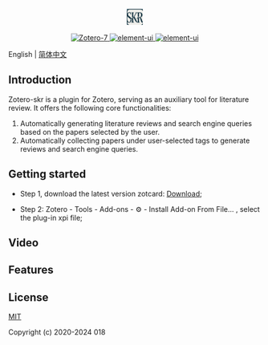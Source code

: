 <p align="center">
  <img src="src/chrome/icons/favicon-32x32.png">
</p>
<p align="center">
  <a href="https://www.zotero.org">
    <img src="https://img.shields.io/badge/Zotero-7-red" alt="Zotero-7">
  </a>
  <a href="https://github.com/WilliamsLiang/zotero-skr/stargazers">
    <img src="https://img.shields.io/github/stars/WilliamsLiang/zotero-skr?label=Stars" alt="element-ui">
  </a>
  <a href="https://github.com/WilliamsLiang/zotero-skr/releases">
    <img src="https://img.shields.io/github/downloads/WilliamsLiang/zotero-skr/total?label=Downloads" alt="element-ui">
  </a>
</p>

English | [简体中文](https://github.com/WilliamsLiang/zotero-skr/blob/master/README_CN.md)

## Introduction

Zotero-skr is a plugin for Zotero, serving as an auxiliary tool for literature review. It offers the following core functionalities: 
1. Automatically generating literature reviews and search engine queries based on the papers selected by the user. 
2. Automatically collecting papers under user-selected tags to generate reviews and search engine queries.



## Getting started

- Step 1, download the latest version zotcard: [Download](https://github.com/018/zotcard/releases);
- Step 2: Zotero - Tools - Add-ons - ⚙️ - Install Add-on From File... , select the plug-in xpi file;

  <!-- <img src="https://raw.githubusercontent.com/018/zotcard/main/image/newcard1_en.gif" width="600"/> -->

## Video

<!-- - [bilibili](https://space.bilibili.com/404131635) -->

## Features

<!-- - Fast card building: Preset card template, support custom card module.

  <img src="https://raw.githubusercontent.com/018/zotcard/main/image/setting_en.png" width="600"/>
- Card management: Basic card operation, batch operation edit, copy, delete, move, print  and so on.

  <img src="https://raw.githubusercontent.com/018/zotcard/main/image/card_en.png" width="600"/>

  <img src="https://raw.githubusercontent.com/018/zotcard/main/image/edit_en.png" width="600"/>
- Read card: Randomly read the card, you can also count the time of reading the card.

  <img src="https://raw.githubusercontent.com/018/zotcard/main/image/read_en.png" width="600"/>
- Card report: Statistics of the status of the card since you wrote the card, including classified summary statistics, label summary statistics, weekly/monthly/annual summary statistics, and annual analysis statistics.

  <img src="https://raw.githubusercontent.com/018/zotcard/main/image/report_en.png" width="600"/>
- Set up Backup/Restore/Reset: ZotCard Settings can be backed up/restore/reset from the ZotCard configuration page of Zotero Settings. -->



<!-- ## Donate

<img src="https://raw.githubusercontent.com/018/zotcard/main/src/chrome/content/images/wechat-alipay.png" style="zoom:70%;float:left" /> -->


## License

[MIT](./LICENSE)

Copyright (c) 2020-2024 018
